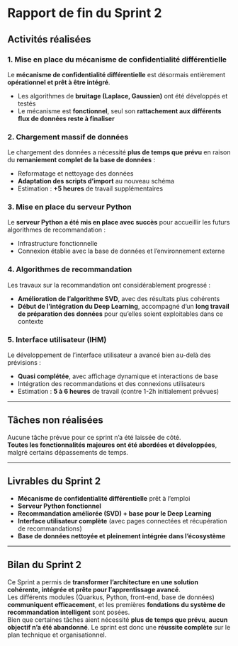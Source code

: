 # Rapport de fin du Sprint 2  

## Activités réalisées  

### 1. Mise en place du mécanisme de confidentialité différentielle  
Le **mécanisme de confidentialité différentielle** est désormais entièrement **opérationnel et prêt à être intégré**.  
- Les algorithmes de **bruitage (Laplace, Gaussien)** ont été développés et testés  
- Le mécanisme est **fonctionnel**, seul son **rattachement aux différents flux de données reste à finaliser**  

### 2. Chargement massif de données  
Le chargement des données a nécessité **plus de temps que prévu** en raison du **remaniement complet de la base de données** :  
- Reformatage et nettoyage des données  
- **Adaptation des scripts d’import** au nouveau schéma  
- Estimation : **+5 heures** de travail supplémentaires  

### 3. Mise en place du serveur Python  
Le **serveur Python a été mis en place avec succès** pour accueillir les futurs algorithmes de recommandation :  
- Infrastructure fonctionnelle  
- Connexion établie avec la base de données et l’environnement externe  

### 4. Algorithmes de recommandation  
Les travaux sur la recommandation ont considérablement progressé :  
- **Amélioration de l’algorithme SVD**, avec des résultats plus cohérents  
- **Début de l’intégration du Deep Learning**, accompagné d’un **long travail de préparation des données** pour qu’elles soient exploitables dans ce contexte  

### 5. Interface utilisateur (IHM)  
Le développement de l’interface utilisateur a avancé bien au-delà des prévisions :  
- **Quasi complétée**, avec affichage dynamique et interactions de base  
- Intégration des recommandations et des connexions utilisateurs  
- Estimation : **5 à 6 heures** de travail (contre 1-2h initialement prévues)  

---

## Tâches non réalisées  

Aucune tâche prévue pour ce sprint n’a été laissée de côté.  
**Toutes les fonctionnalités majeures ont été abordées et développées**, malgré certains dépassements de temps.

---

## Livrables du Sprint 2  
- **Mécanisme de confidentialité différentielle** prêt à l’emploi  
- **Serveur Python fonctionnel**  
- **Recommandation améliorée (SVD) + base pour le Deep Learning**  
- **Interface utilisateur complète** (avec pages connectées et récupération de recommandations)  
- **Base de données nettoyée et pleinement intégrée dans l’écosystème**

---

## Bilan du Sprint 2  
Ce Sprint a permis de **transformer l’architecture en une solution cohérente, intégrée et prête pour l’apprentissage avancé**.  
Les différents modules (Quarkus, Python, front-end, base de données) **communiquent efficacement**, et les premières **fondations du système de recommandation intelligent** sont posées.  
Bien que certaines tâches aient nécessité **plus de temps que prévu**, **aucun objectif n’a été abandonné**. Le sprint est donc une **réussite complète** sur le plan technique et organisationnel.
